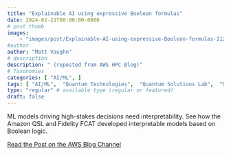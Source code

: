```yaml
---
title: "Explainable AI using expressive Boolean formulas"
date: 2024-02-21T00:00:00-0800
# post thumb
images:
    - "images/post/Explainable-AI-using-expressive-Boolean-formulas-1120x630.png"
#author
author: "Matt Vaughn"
# description
description: " (reposted from AWS HPC Blog)"
# Taxonomies
categories: [ "AI/ML", ]
tags: [ "AI/ML",  "Quantum Technologies",  "Quantum Solutions Lab",  "Modeling",  "hpcblog", ]
type: "regular" # available type (regular or featured)
draft: false
---
```


ML models driving high-stakes decisions need interpretability. See how the Amazon QSL and Fidelity FCAT developed interpretable models based on Boolean logic.

<a href="https://aws.amazon.com/blogs/quantum-computing/explainable-ai-using-expressive-boolean-formulas/" class="btn btn-primary btn-lg active" role="button" aria-pressed="true" style="margin-top: 8px;">Read the Post on the AWS Blog Channel</a>